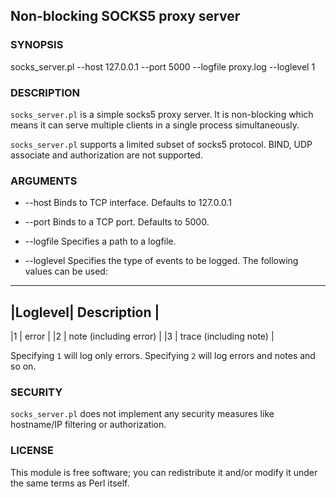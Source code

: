 Non-blocking SOCKS5 proxy server
-----------------
### SYNOPSIS

socks_server.pl --host 127.0.0.1 --port 5000 --logfile proxy.log --loglevel 1

### DESCRIPTION

`socks_server.pl` is a simple socks5 proxy server. It is non-blocking
which means it can serve multiple clients in a single process simultaneously.

`socks_server.pl` supports a limited subset of socks5 protocol. BIND, UDP
associate and authorization are not supported.

### ARGUMENTS

* --host
Binds to TCP interface. Defaults to 127.0.0.1

* --port
Binds to a TCP port. Defaults to 5000. 

* --logfile
Specifies a path to a logfile.

* --loglevel
Specifies the type of events to be logged. The following values
can be used:

------------------------------------
|Loglevel|  Description            |
------------------------------------
|1       |  error                  |
|2       |  note (including error) |
|3       |  trace (including note) |

Specifying `1` will log only errors. Specifying `2` will log errors and
notes and so on.

### SECURITY

`socks_server.pl` does not implement any security measures like hostname/IP
filtering or authorization.

### LICENSE

This module is free software; you can redistribute it and/or
modify it under the same terms as Perl itself.


